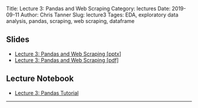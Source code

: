 Title: Lecture 3: Pandas and Web Scraping
Category: lectures
Date: 2019-09-11
Author: Chris Tanner
Slug: lecture3
Tages: EDA, exploratory data analysis, pandas, scraping, web scraping, dataframe


## Slides
- [Lecture 3: Pandas and Web Scraping [pptx]]({attach}presentation/Lecture3_Pandas_and_Scraping.pptx )
- [Lecture 3: Pandas and Web Scraping [pdf]]({attach}presentation/Lecture3_Pandas_and_Scraping.pdf )

## Lecture Notebook

- [Lecture 3: Pandas Tutorial]({filename}presentation/Lecture3_Notebook.ipynb)

<hr>